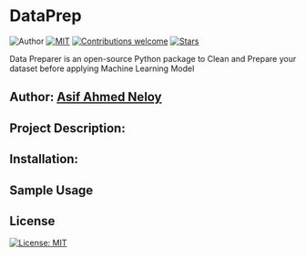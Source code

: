 # DataPrep
![Author](https://img.shields.io/badge/author-aaneloy-blue)
[![MIT](https://img.shields.io/badge/license-MIT-5eba00.svg)](https://github.com/aaneloy/DataPrep/blob/main/LICENCE.txt)
[![Contributions welcome](https://img.shields.io/badge/contributions-welcome-brightgreen.svg?style=flat)](https://github.com/aaneloy/DataPrep)
[![Stars](https://img.shields.io/github/stars/aaneloy/DataPrep.svg?style=social)](https://github.com/aaneloy/DataPrep/stargazers)

Data Preparer is an open-source Python package to Clean and Prepare your dataset before applying Machine Learning Model

## Author: [Asif Ahmed Neloy](https://aaneloy.ca)

## Project Description:


## Installation:

## Sample Usage

## License
[![License: MIT](https://img.shields.io/badge/License-MIT-yellow.svg)](https://opensource.org/licenses/MIT)